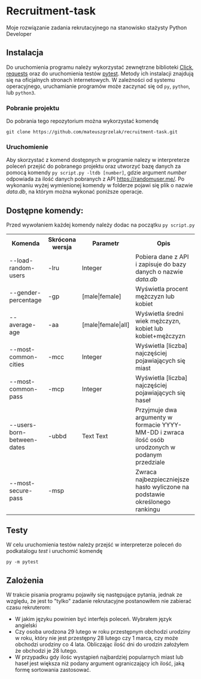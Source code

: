 # Recruitment-task

Moje rozwiązanie zadania rekrutacyjnego na stanowisko stażysty Python Developer

## Instalacja

Do uruchomienia programu należy wykorzystać zewnętrzne biblioteki [Click](https://click.palletsprojects.com/en/7.x/),  [requests](https://realpython.com/python-requests/) oraz do uruchomienia testów [pytest](https://docs.pytest.org/en/stable/getting-started.html). Metody ich instalacji znajdują się na oficjalnych stronach internetowych. W zależności od systemu operacyjnego, uruchamianie programów może zaczynać się od `py`, `python`, lub `python3`.

### Pobranie projektu

Do pobrania tego repozytorium można wykorzystać komendę 
```
git clone https://github.com/mateuszgrzelak/recruitment-task.git
```

### Uruchomienie 

Aby skorzystać z komend dostępnych w programie nalezy w interpreterze poleceń przejść do pobranego projektu oraz utworzyć bazę danych za pomocą komendy `py script.py -ltdb [number]`, gdzie argument *number* odpowiada za ilość danych pobranych z API https://randomuser.me/. Po wykonaniu wyżej wymienionej komendy w folderze pojawi się plik o nazwie *data.db*, na którym można wykonać poniższe operacje.

## Dostępne komendy:

Przed wywołaniem każdej komendy należy dodac na początku `py script.py`

<table>
 <th>Komenda</th>
 <th>Skrócona wersja</th>
 <th>Parametr</th>
 <th>Opis</th>
 <tr>
  <td>--load-random-users</td>
  <td>-lru</td>
  <td>Integer</td>
  <td>Pobiera dane z API i zapisuje do bazy danych o nazwie<i> data.db</i></td>
 <tr>
 <tr>
  <td>--gender-percentage</td>
  <td>-gp</td>
  <td>[male|female]</td>
  <td>Wyświetla procent mężczyzn lub kobiet</td>
 <tr>
 <tr>
  <td>--average-age</td>
  <td>-aa</td>
  <td>[male|female|all]</td>
  <td>Wyświetla średni wiek mężczyzn, kobiet lub kobiet+mężczyzn</td>
 <tr>
 <tr>
  <td>--most-common-cities</td>
  <td>-mcc</td>
  <td>Integer</td>
  <td>Wyświetla [liczba] najczęściej pojawiających się miast</td>
 <tr>
 <tr>
  <td>--most-common-pass</td>
  <td>-mcp</td>
  <td>Integer</td>
  <td>Wyświetla [liczba] najczęściej pojawiających się haseł</td>
 <tr>
 <tr>
  <td>--users-born-between-dates</td>
  <td>-ubbd</td>
  <td>Text Text</td>
  <td>Przyjmuje dwa argumenty w formacie YYYY-MM-DD i zwraca ilość osób urodzonych w podanym przedziale</td>
 <tr>
 <tr>
  <td>--most-secure-pass</td>
  <td>-msp</td>
  <td></td>
  <td>Zwraca najbezpieczniejsze hasło wyliczone na podstawie określonego rankingu </td>
 <tr>
</table>

## Testy

W celu uruchomienia testów należy przejść w interpreterze poleceń do podkatalogu *test* i uruchomić komendę 
```
py -m pytest
```

## Zalożenia

W trakcie pisania programu pojawiły się następujące pytania, jednak ze względu, że jest to "tylko" zadanie rekrutacyjne postanowiłem nie zabierać czasu rekruterom:

- W jakim języku powinien być interfejs poleceń. Wybrałem język angielski
- Czy osoba urodzona 29 lutego w roku przestępnym obchodzi urodziny w roku, który nie jest przestępny 28 lutego czy 1 marca, czy może obchodzi urodziny co 4 lata. Obliczając ilość dni do urodzin założyłem że obchodzi je 28 lutego.
- W przypadku gdy ilośc wystąpień najbardziej popularnych miast lub haseł jest większa niż podany argument ograniczający ich ilość, jaką formę sortowania zastosować.